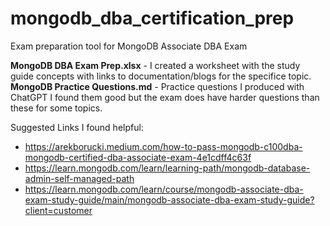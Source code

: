 # mongodb_dba_certification_prep
Exam preparation tool for MongoDB Associate DBA Exam

**MongoDB DBA Exam Prep.xlsx** - I created a worksheet with the study guide concepts with links to documentation/blogs for the specifice topic.
**MongoDB Practice Questions.md** - Practice questions I produced with ChatGPT I found them good but the exam does have harder questions than these for some topics.

Suggested Links I found helpful:
- https://arekborucki.medium.com/how-to-pass-mongodb-c100dba-mongodb-certified-dba-associate-exam-4e1cdff4c63f
- https://learn.mongodb.com/learn/learning-path/mongodb-database-admin-self-managed-path
- https://learn.mongodb.com/learn/course/mongodb-associate-dba-exam-study-guide/main/mongodb-associate-dba-exam-study-guide?client=customer
